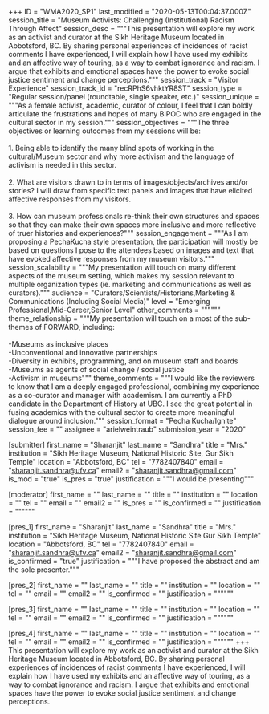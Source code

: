 +++
ID = "WMA2020_SP1"
last_modified = "2020-05-13T00:04:37.000Z"
session_title = "Museum Activists: Challenging (Institutional) Racism Through Affect"
session_desc = """This presentation will explore my work as an activist and curator at the Sikh Heritage Museum located in Abbotsford, BC. By sharing personal experiences of incidences of racist comments I have experienced, I will explain how I have used my exhibits and an affective way of touring, as a way to combat ignorance and racism. I argue that exhibits and emotional spaces have the power to evoke social justice sentiment and change perceptions."""
session_track = "Visitor Experience"
session_track_id = "recRPhS6vhktYR8ST"
session_type = "Regular session/panel (roundtable, single speaker, etc.)"
session_unique = """As a female activist, academic, curator of colour, I feel that I can boldly articulate the frustrations and hopes of many BIPOC who are engaged in the cultural sector in my session."""
session_objectives = """The three objectives or learning outcomes from my sessions will be:<br><br>1.	Being able to identify the many blind spots of working in the cultural/Museum sector and why more activism and the language of activism is needed in this sector.<br><br>2.	What are visitors drawn to in terms of images/objects/archives and/or stories? I will draw from specific text panels and images that have elicited affective responses from my visitors.<br><br>3.	How can museum professionals re-think their own structures and spaces so that they can make their own spaces more inclusive and more reflective of truer histories and experiences?"""
session_engagement = """As I am proposing a PechaKucha style presentation, the participation will mostly be based on questions I pose to the attendees based on images and text that have evoked affective responses from my museum visitors."""
session_scalability = """My presentation will touch on many different aspects of the museum setting, which makes my session relevant to multiple organization types (ie. marketing and communications as well as curators)."""
audience = "Curators/Scientists/Historians,Marketing & Communications (Including Social Media)"
level = "Emerging Professional,Mid-Career,Senior Level"
other_comments = """"""
theme_relationship = """My presentation will touch on a most of the sub-themes of FORWARD, including:<br><br>-Museums as inclusive places<br>-Unconventional and innovative partnerships<br>-Diversity in exhibits, programming, and on museum staff and boards<br>-Museums as agents of social change / social justice<br>-Activism in museums"""
theme_comments = """I would like the reviewers to know that I am a deeply engaged professional, combining my experience as a co-curator and manager with academism. I am currently a PhD candidate in the Department of History at UBC. I see the great potential in fusing academics with the cultural sector to create more meaningful dialogue around inclusion."""
session_format = "Pecha Kucha/Ignite"
session_fee = ""
assignee = "arielweintraub"
submission_year = "2020"

[submitter]
first_name = "Sharanjit"
last_name = "Sandhra"
title = "Mrs."
institution = "Sikh Heritage Museum, National Historic Site, Gur Sikh Temple"
location = "Abbotsford, BC"
tel = "7782407840"
email = "sharanjit.sandhra@ufv.ca"
email2 = "sharanjit.sandhra@gmail.com"
is_mod = "true"
is_pres = "true"
justification = """I would be presenting"""

[moderator]
first_name = ""
last_name = ""
title = ""
institution = ""
location = ""
tel = ""
email = ""
email2 = ""
is_pres = ""
is_confirmed = ""
justification = """"""

[pres_1]
first_name = "Sharanjit"
last_name = "Sandhra"
title = "Mrs."
institution = "Sikh Heritage Museum, National Historic Site Gur Sikh Temple"
location = "Abbotsford, BC"
tel = "7782407840"
email = "sharanjit.sandhra@ufv.ca"
email2 = "sharanjit.sandhra@gmail.com"
is_confirmed = "true"
justification = """I have proposed the abstract and am the sole presenter."""

[pres_2]
first_name = ""
last_name = ""
title = ""
institution = ""
location = ""
tel = ""
email = ""
email2 = ""
is_confirmed = ""
justification = """"""

[pres_3]
first_name = ""
last_name = ""
title = ""
institution = ""
location = ""
tel = ""
email = ""
email2 = ""
is_confirmed = ""
justification = """"""

[pres_4]
first_name = ""
last_name = ""
title = ""
institution = ""
location = ""
tel = ""
email = ""
email2 = ""
is_confirmed = ""
justification = """"""
+++
This presentation will explore my work as an activist and curator at the Sikh Heritage Museum located in Abbotsford, BC. By sharing personal experiences of incidences of racist comments I have experienced, I will explain how I have used my exhibits and an affective way of touring, as a way to combat ignorance and racism. I argue that exhibits and emotional spaces have the power to evoke social justice sentiment and change perceptions.